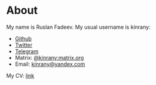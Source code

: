 # About

My name is Ruslan Fadeev. My usual username is kinrany:

* [Github](https://github.com/Kinrany/)
* [Twitter](https://twitter.com/kinrany)
* [Telegram](https://t.me/kinrany)
* Matrix: [@kinrany:matrix.org](https://matrix.to/#/@kinrany:matrix.org)
* Email: [kinrany@yandex.com](mailto:kinrany@yandex.com)

My CV: [link](./curriculum_vitae.md)
